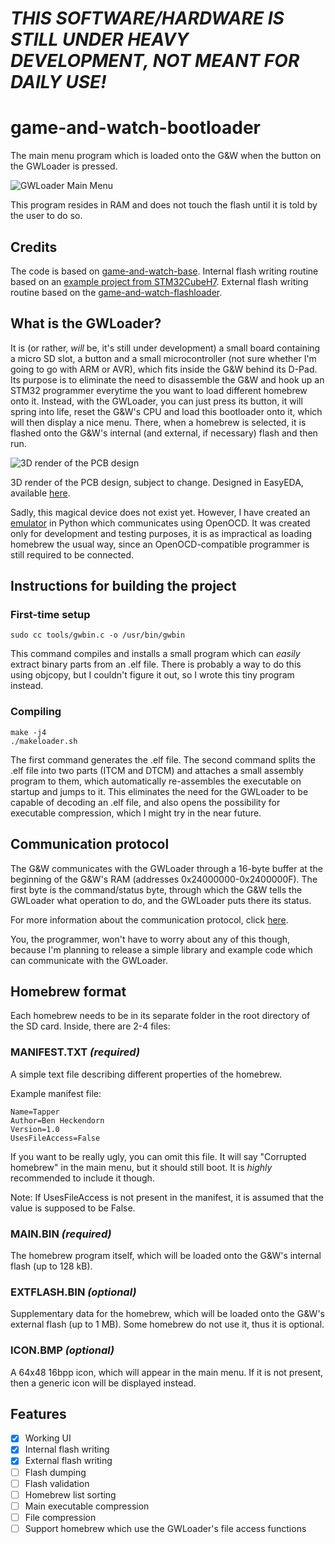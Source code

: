 # _THIS SOFTWARE/HARDWARE IS STILL UNDER HEAVY DEVELOPMENT, NOT MEANT FOR DAILY USE!_

# game-and-watch-bootloader

The main menu program which is loaded onto the G&W when the button on the GWLoader is pressed.

![GWLoader Main Menu](http://gw.prochazka.ml/menu.jpg)

This program resides in RAM and does not touch the flash until it is told by the user to do so.

## Credits

The code is based on [game-and-watch-base](https://github.com/ghidraninja/game-and-watch-base). Internal flash writing routine based on an [example project from STM32CubeH7](https://github.com/STMicroelectronics/STM32CubeH7/tree/master/Projects/STM32H7B3I-DK/Examples/FLASH/FLASH_EraseProgram). External flash writing routine based on the [game-and-watch-flashloader](https://github.com/ghidraninja/game-and-watch-flashloader).

## What is the GWLoader?

It is (or rather, _will_ be, it's still under development) a small board containing a micro SD slot, a button and a small microcontroller (not sure whether I'm going to go with ARM or AVR), which fits inside the G&W behind its D-Pad. Its purpose is to eliminate the need to disassemble the G&W and hook up an STM32 programmer everytime the you want to load different homebrew onto it. Instead, with the GWLoader, you can just press its button, it will spring into life, reset the G&W's CPU and load this bootloader onto it, which will then display a nice menu. There, when a homebrew is selected, it is flashed onto the G&W's internal (and external, if necessary) flash and then run.

![3D render of the PCB design](http://gw.prochazka.ml/3drender.png)

3D render of the PCB design, subject to change. Designed in EasyEDA, available [here](https://oshwlab.com/Michal_Prochazka/gw_hbloader).

Sadly, this magical device does not exist yet. However, I have created an [emulator](https://github.com/prochazkaml/gwloader-emulator) in Python which communicates using OpenOCD. It was created only for development and testing purposes, it is as impractical as loading homebrew the usual way, since an OpenOCD-compatible programmer is still required to be connected.

## Instructions for building the project

### First-time setup

```
sudo cc tools/gwbin.c -o /usr/bin/gwbin
```

This command compiles and installs a small program which can _easily_ extract binary parts from an .elf file. There is probably a way to do this using objcopy, but I couldn't figure it out, so I wrote this tiny program instead.

### Compiling

```
make -j4
./makeloader.sh
```

The first command generates the .elf file. The second command splits the .elf file into two parts (ITCM and DTCM) and attaches a small assembly program to them, which automatically re-assembles the executable on startup and jumps to it. This eliminates the need for the GWLoader to be capable of decoding an .elf file, and also opens the possibility for executable compression, which I might try in the near future.

## Communication protocol

The G&W communicates with the GWLoader through a 16-byte buffer at the beginning of the G&W's RAM (addresses 0x24000000-0x2400000F). The first byte is the command/status byte, through which the G&W tells the GWLoader what operation to do, and the GWLoader puts there its status.

For more information about the communication protocol, click [here](https://github.com/prochazkaml/gwloader-emulator/blob/main/Protocol.md).

You, the programmer, won't have to worry about any of this though, because I'm planning to release a simple library and example code which can communicate with the GWLoader.

## Homebrew format

Each homebrew needs to be in its separate folder in the root directory of the SD card. Inside, there are 2-4 files:

### MANIFEST.TXT _(required)_

A simple text file describing different properties of the homebrew.

Example manifest file:

```
Name=Tapper
Author=Ben Heckendorn
Version=1.0
UsesFileAccess=False
```

If you want to be really ugly, you can omit this file. It will say "Corrupted homebrew" in the main menu, but it should still boot. It is _highly_ recommended to include it though.

Note: If UsesFileAccess is not present in the manifest, it is assumed that the value is supposed to be False.

### MAIN.BIN _(required)_

The homebrew program itself, which will be loaded onto the G&W's internal flash (up to 128 kB).

### EXTFLASH.BIN _(optional)_

Supplementary data for the homebrew, which will be loaded onto the G&W's external flash (up to 1 MB). Some homebrew do not use it, thus it is optional.

### ICON.BMP _(optional)_

A 64x48 16bpp icon, which will appear in the main menu. If it is not present, then a generic icon will be displayed instead.

## Features

- [X] Working UI
- [X] Internal flash writing
- [X] External flash writing
- [ ] Flash dumping
- [ ] Flash validation
- [ ] Homebrew list sorting
- [ ] Main executable compression
- [ ] File compression
- [ ] Support homebrew which use the GWLoader's file access functions

